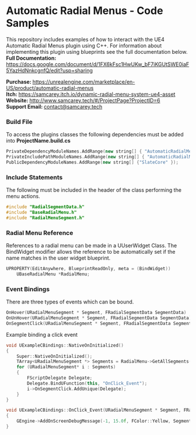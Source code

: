 # Automatic Radial Menus - Code Samples
This repository includes examples of how to interact with the UE4 Automatic Radial Menus plugin using C++. For information about implementing this plugin using blueprints see the full documentation below.<br>
<strong>Full Documentation: </strong>https://docs.google.com/document/d/1FX6kFsc1HwUKw_bF7iKGUtSWE0iaF5YazHdNnkcgnfQ/edit?usp=sharing</br>

<strong>Purchase: </strong>https://unrealengine.com/marketplace/en-US/product/automatic-radial-menus</br>
<strong>Itch: </strong>https://samcarey.itch.io/dynamic-radial-menu-system-ue4-asset</br>
<strong>Website: </strong> http://www.samcarey.tech/#/ProjectPage?ProjectID=6</br>
<strong>Support Email: </strong>contact@samcarey.tech</br>




<h3>Build File</h3>
To access the plugins classes the following dependencies must be added into <strong>ProjectName.build.cs</strong>

```cpp
PrivateDependencyModuleNames.AddRange(new string[] { "AutomaticRadialMenus" });
PrivateIncludePathModuleNames.AddRange(new string[] { "AutomaticRadialMenus" });
PublicDependencyModuleNames.AddRange(new string[] {"SlateCore" });
```
<h3>Include Statements</h3>
The following must be included in the header of the class performing the menu actions.

```cpp
#include "RadialSegmentData.h"
#include "BaseRadialMenu.h"
#include "RadialMenuSegment.h"
```

<h3>Radial Menu Reference</h3>

References to a radial menu can be made in a UUserWidget Class. The BindWidget modifier allows the reference to be automatically set if the name matches in the user widget blueprint.
```cpp
UPROPERTY(EditAnywhere, BlueprintReadOnly, meta = (BindWidget))
	UBaseRadialMenu *RadialMenu;
```
<h3>Event Bindings</h3>
There are three types of events which can be bound. 

```cpp
OnHover(URadialMenuSegment * Segment, FRadialSegmentData SegmentData)
OnUnHover(URadialMenuSegment * Segment, FRadialSegmentData SegmentData)
OnSegmentClick(URadialMenuSegment * Segment, FRadialSegmentData SegmentData)
```

Example binding a click event

```cpp
void UExampleCBindings::NativeOnInitialized()
{
	Super::NativeOnInitialized();
	TArray<URadialMenuSegment *> Segments = RadialMenu->GetAllSegments();
	for (URadialMenuSegment* i : Segments)
	{
		FScriptDelegate Delegate;
		Delegate.BindUFunction(this, "OnClick_Event");
		i->OnSegmentClick.AddUnique(Delegate);
	}
}

void UExampleCBindings::OnClick_Event(URadialMenuSegment * Segment, FRadialSegmentData SegmentData)
{
	GEngine->AddOnScreenDebugMessage(-1, 15.0f, FColor::Yellow, SegmentData.SegmentText.ToString());
}
 ```

